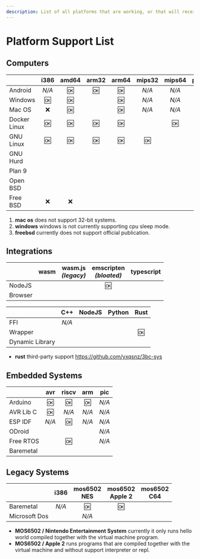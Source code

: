 ```yaml
---
description: List of all platforms that are working, or that will receive the support soon.
---
```


Platform Support List
=====================

Computers
------------------

|              | i386  | amd64 | arm32 | arm64 | mips32 | mips64 | powerpc | powerpc64 | riscv | riscv64 | s390x |
| :----------- | :---: | :---: | :---: | :---: | :----: | :----: | :-----: | :-------: | :---: | :-----: | :---: |
| Android      | _N/A_ | :ok:  | :ok:  | :ok:  | _N/A_  | _N/A_  | _N/A_   | _N/A_     | _N/A_ | _N/A_   | _N/A_ |
| Windows      | :ok:  | :ok:  |       | :ok:  | _N/A_  | _N/A_  | _N/A_   | _N/A_     | _N/A_ | _N/A_   | _N/A_ |
| Mac OS       | :x:   | :ok:  |       | :ok:  | _N/A_  | _N/A_  | _N/A_   | _N/A_     | _N/A_ | _N/A_   | _N/A_ |
| Docker Linux | :ok:  | :ok:  | :ok:  | :ok:  |        | :ok:   |         | :ok:      |       |         | :ok:  |
| GNU Linux    | :ok:  | :ok:  | :ok:  | :ok:  | :ok:   |        | :ok:    | :ok:      |       | :ok:    |       | 
| GNU Hurd     |       |       |       |       |        |        |         |           |       |         | _N/A_ |
| Plan 9       |       |       |       |       |        |        |         |           |       |         | _N/A_ |
| Open BSD     |       |       |       |       |        |        |         |           |       |         | _N/A_ |
| Free BSD     | :x:   | :x:   |       |       |        |        |         |           |       |         | _N/A_ |

 1. **mac os** does not support 32-bit systems.
 2. **windows** windows is not currently supporting cpu sleep mode.
 3. **freebsd** currently does not support official publication.

Integrations
------------

|         | wasm | wasm.js<br/>_(legacy)_ | emscripten<br/>_(bloated)_ | typescript |
| :------ | :--: | :--------------------: | :------------------------: | :--------: |
| NodeJS  |      |                        | :ok:                       |            |
| Browser |      |                        |                            |            |


|                 | C++   | NodeJS | Python | Rust |
| :-------------- | :---: | :----: | :----: | :--: |
| FFI             | _N/A_ |        |        |      |
| Wrapper         |       |        |        | :ok: |
| Dynamic Library |       |        |        |      |

 * **rust** third-party support <https://github.com/yxqsnz/3bc-sys>

Embedded Systems
----------------

|           | avr   | riscv | arm   | pic   |
| :-------- | :---: | :---: | :---: | :-:   |
| Arduino   | :ok:  | :ok:  | :ok:  | _N/A_ |
| AVR Lib C | :ok:  | _N/A_ | _N/A_ | _N/A_ |
| ESP IDF   | _N/A_ | :ok:  | _N/A_ | _N/A_ |
| ODroid    |       |       |       | _N/A_ |
| Free RTOS |       | :ok:  |       | _N/A_ |
| Baremetal |       |       |       |       |

Legacy Systems
--------------

|               | i386  | mos6502<br/>NES | mos6502<br/>Apple 2 | mos6502<br/>C64 |
| :------------ | :---: | :-------------: | :-----------------: | :-------------: |
| Baremetal     | _N/A_ | :ok:            | :ok:                |                 |
| Microsoft Dos |       | _N/A_           |                     |                 |

 * **MOS6502 / Nintendo Entertainment System** currently it only runs hello world compiled together with the virtual machine program.
 * **MOS6502 / Apple 2** runs programs that are compiled together with the virtual machine and without support interpreter or repl.
